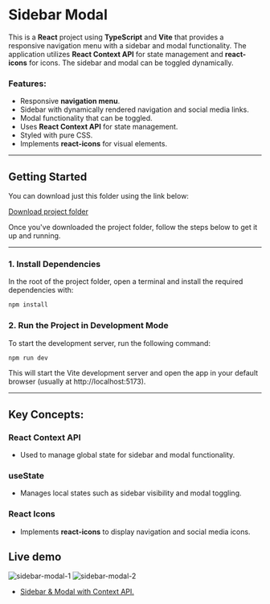 # Sidebar Modal
This is a **React** project using **TypeScript** and **Vite** that provides a responsive navigation menu with a sidebar and modal functionality. The application utilizes **React Context API** for state management and **react-icons** for icons. The sidebar and modal can be toggled dynamically.

### Features:
- Responsive **navigation menu**.
- Sidebar with dynamically rendered navigation and social media links.
- Modal functionality that can be toggled.
- Uses **React Context API** for state management.
- Styled with pure CSS.
- Implements **react-icons** for visual elements.

---

## Getting Started

You can download just this folder using the link below:

[Download project folder](https://downgit.github.io/#/home?url=https://github.com/armandomzn/react_components/tree/main/sidebar_modal)

Once you've downloaded the project folder, follow the steps below to get it up and running.

---

### 1. Install Dependencies
In the root of the project folder, open a terminal and install the required dependencies with:

```sh
npm install
```

### 2. Run the Project in Development Mode
To start the development server, run the following command:

```sh
npm run dev
```

This will start the Vite development server and open the app in your default browser (usually at http://localhost:5173).

---

## Key Concepts:

### React Context API
  - Used to manage global state for sidebar and modal functionality.

### useState
  - Manages local states such as sidebar visibility and modal toggling.

### React Icons
  - Implements **react-icons** to display navigation and social media icons.

## Live demo
![sidebar-modal-1](https://github.com/user-attachments/assets/ff3baf07-5021-4874-a523-dc3f92e61e9a)
![sidebar-modal-2](https://github.com/user-attachments/assets/5a4b0dcd-c879-4731-9c36-4eb41b0ce312)
- [Sidebar & Modal with Context API.](https://graceful-pothos-48b1d5.netlify.app/)

